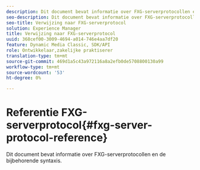 ```yaml
---
description: Dit document bevat informatie over FXG-serverprotocollen en de bijbehorende syntaxis.
seo-description: Dit document bevat informatie over FXG-serverprotocollen en de bijbehorende syntaxis.
seo-title: Verwijzing naar FXG-serverprotocol
solution: Experience Manager
title: Verwijzing naar FXG-serverprotocol
uuid: 368cef00-3009-4694-a014-746e4aa7df20
feature: Dynamic Media Classic, SDK/API
role: Ontwikkelaar,zakelijke praktiserer
translation-type: tm+mt
source-git-commit: 469d1a5c43a972116a8a2efb0de5708800130a99
workflow-type: tm+mt
source-wordcount: '53'
ht-degree: 0%

---
```



# Referentie FXG-serverprotocol{#fxg-server-protocol-reference}

Dit document bevat informatie over FXG-serverprotocollen en de bijbehorende syntaxis.

